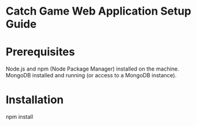 # Catch Game Web Application Setup Guide

# Prerequisites
  Node.js and npm (Node Package Manager) installed on the machine.
  MongoDB installed and running (or access to a MongoDB instance).

# Installation
  npm install
